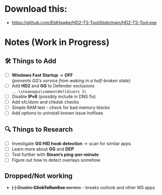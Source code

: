 # Download this:
- https://github.com/EldHawke/HD2-TS-Tool/blob/main/HD2-TS-Tool.exe

# Notes (Work in Progress)

## 🛠️ Things to Add
- [ ] **Windows Fast Startup** → **OFF**  
  _(prevents GG’s service from waking in a half-broken state)_
- [ ] Add **HD2** and **GG** to Defender exclusions  
  `...\steamapps\common\Helldivers 2\`
- [ ] Disable **IPv6** (possibly include in DNS fix)
- [ ] Add sfc/dsim and chkdsk checks
- [ ] Simple RAM test - check for bad memory blocks
- [ ] Add options to uninstall known issue hotfixes

## 🔍 Things to Research
- [ ] Investigate **GG HID hook detection** → scan for similar apps
- [ ] Learn more about **GG** and **DEP**
- [ ] Test further with **Steam’s ping-per-minute**
- [ ] Figure out how to detect overlays somehow

## Dropped/Not working
- ~~[ ] Disable **ClickToRunSvc** service~~ - breaks outlook and other MS apps

